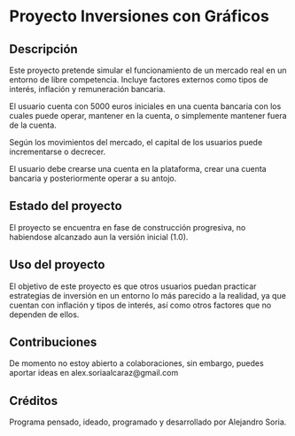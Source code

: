 <h1>Proyecto Inversiones con Gráficos</h1>

<h2>Descripción</h2>

<p>Este proyecto pretende simular el funcionamiento de un mercado real en un entorno de libre competencia. Incluye factores externos como tipos de interés, inflación y remuneración bancaria.</p>
<p>El usuario cuenta con 5000 euros iniciales en una cuenta bancaria con los cuales puede operar, mantener en la cuenta, o simplemente mantener fuera de la cuenta.</p>
<p>Según los movimientos del mercado, el capital de los usuarios puede incrementarse o decrecer.</p>
<p>El usuario debe crearse una cuenta en la plataforma, crear una cuenta bancaria y posteriormente operar a su antojo.</p>

<h2>Estado del proyecto</h2>

<p>El proyecto se encuentra en fase de construcción progresiva, no habiendose alcanzado aun la versión inicial (1.0).</p>

<h2>Uso del proyecto</h2>

<p>El objetivo de este proyecto es que otros usuarios puedan practicar estrategias de inversión en un entorno lo más parecido a la realidad, ya que cuentan con inflación y tipos de interés, así como otros factores que no dependen de ellos.</p>

<h2>Contribuciones</h2>

<p>De momento no estoy abierto a colaboraciones, sin embargo, puedes aportar ideas en alex.soriaalcaraz@gmail.com</p>

<h2>Créditos</h2>

<p>Programa pensado, ideado, programado y desarrollado por Alejandro Soria.</p>
